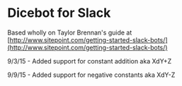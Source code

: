 # Dicebot for Slack

Based wholly on Taylor Brennan's guide at [http://www.sitepoint.com/getting-started-slack-bots/](http://www.sitepoint.com/getting-started-slack-bots/)

9/3/15 - Added support for constant addition aka XdY+Z

9/9/15 - Added support for negative constants aka XdY-Z
